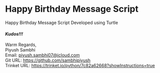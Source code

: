# Happy Birthday Message Script

Happy Birthday Message Script Developed using Turtle


#### ***Kudos!!!***

Warm Regards, \
Piyush Sambhi \
Email: piyush.sambhi07@icloud.com \
Git URL: https://github.com/sambhipiyush \
Trinket URL: https://trinket.io/python/7c82a62668?showInstructions=true

